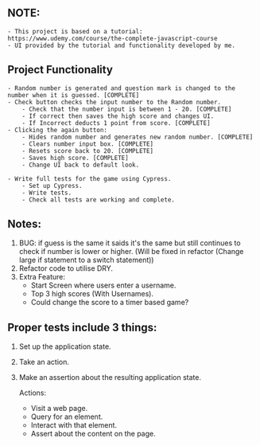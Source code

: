 ## NOTE:

    - This project is based on a tutorial: https://www.udemy.com/course/the-complete-javascript-course
    - UI provided by the tutorial and functionality developed by me.

## Project Functionality

    - Random number is generated and question mark is changed to the number when it is guessed. [COMPLETE]
    - Check button checks the input number to the Random number.
        - Check that the number input is between 1 - 20. [COMPLETE]
        - If correct then saves the high score and changes UI.
        - If Incorrect deducts 1 point from score. [COMPLETE]
    - Clicking the again button:
        - Hides random number and generates new random number. [COMPLETE]
        - Clears number input box. [COMPLETE]
        - Resets score back to 20. [COMPLETE]
        - Saves high score. [COMPLETE]
        - Change UI back to default look.

    - Write full tests for the game using Cypress.
        - Set up Cypress.
        - Write tests.
        - Check all tests are working and complete.

## Notes:

1. BUG: if guess is the same it saids it's the same but still continues to check if number is lower or higher. (Will be fixed in refactor (Change large if statement to a switch statement))
2. Refactor code to utilise DRY.
3. Extra Feature:
   - Start Screen where users enter a username.
   - Top 3 high scores (With Usernames).
   - Could change the score to a timer based game?

## Proper tests include 3 things:

1. Set up the application state.
2. Take an action.
3. Make an assertion about the resulting application state.

   Actions:

   - Visit a web page.
   - Query for an element.
   - Interact with that element.
   - Assert about the content on the page.
